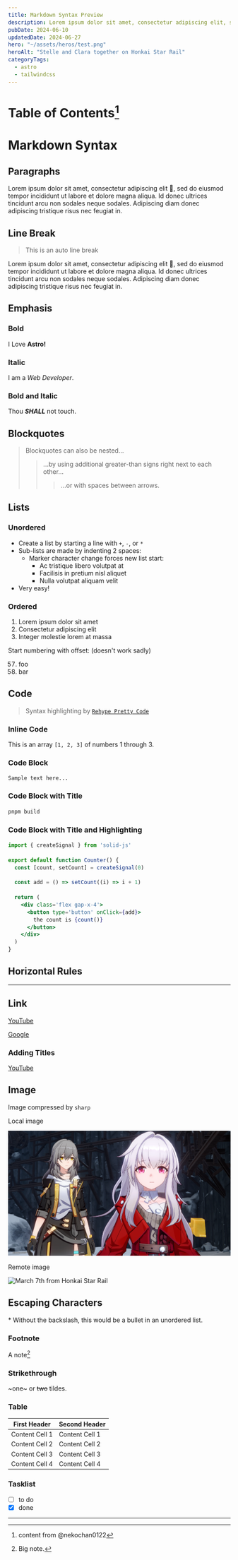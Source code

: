 ```yaml
---
title: Markdown Syntax Preview
description: Lorem ipsum dolor sit amet, consectetur adipiscing elit, sed do eiusmod tempor incididunt ut labore et dolore magna aliqua.
pubDate: 2024-06-10
updatedDate: 2024-06-27
hero: "~/assets/heros/test.png"
heroAlt: "Stelle and Clara together on Honkai Star Rail"
categoryTags:
  - astro
  - tailwindcss
---
```


# Table of Contents[^1]

[^1]: content from @nekochan0122

# Markdown Syntax

## Paragraphs

Lorem ipsum dolor sit amet, consectetur adipiscing elit 🤣, sed do eiusmod tempor incididunt ut labore et dolore magna aliqua. Id donec ultrices tincidunt arcu non sodales neque sodales. Adipiscing diam donec adipiscing tristique risus nec feugiat in.

## Line Break

> This is an auto line break

Lorem ipsum dolor sit amet,
consectetur adipiscing elit 🤣,
sed do eiusmod tempor incididunt ut labore et dolore magna aliqua.
Id donec ultrices tincidunt arcu non sodales neque sodales.
Adipiscing diam donec adipiscing tristique risus nec feugiat in.

## Emphasis

### Bold

I Love **Astro!**

### Italic

I am a _Web Developer_.

### Bold and Italic

Thou **_SHALL_** not touch.

## Blockquotes

> Blockquotes can also be nested...
>
> > ...by using additional greater-than signs right next to each other...
> >
> > > ...or with spaces between arrows.

## Lists

### Unordered

- Create a list by starting a line with `+`, `-`, or `*`
- Sub-lists are made by indenting 2 spaces:
  - Marker character change forces new list start:
    - Ac tristique libero volutpat at
    - Facilisis in pretium nisl aliquet
    - Nulla volutpat aliquam velit
- Very easy!

### Ordered

1. Lorem ipsum dolor sit amet
2. Consectetur adipiscing elit
3. Integer molestie lorem at massa

Start numbering with offset: (doesn't work sadly)

57. foo
1. bar

## Code

> Syntax highlighting by [`Rehype Pretty Code`](https://rehype-pretty-code.netlify.app/ "Rehype Pretty Code's documentation")

### Inline Code

This is an array `[1, 2, 3]` of numbers 1 through 3.

### Code Block

```
Sample text here...
```

### Code Block with Title

```bash title="Terminal"
pnpm build
```

### Code Block with Title and Highlighting

```jsx title="Counter.tsx" showLineNumbers {4}
import { createSignal } from 'solid-js'

export default function Counter() {
  const [count, setCount] = createSignal(0)

  const add = () => setCount((i) => i + 1)

  return (
    <div class='flex gap-x-4'>
      <button type='button' onClick={add}>
        the count is {count()}
      </button>
    </div>
  )
}
```

## Horizontal Rules

---

## Link

[YouTube](https://youtube.com)

[Google]

[google]: https://google.com

### Adding Titles

[YouTube](https://youtube.com 'Go to YouTube')

## Image

Image compressed by `sharp`

Local image

![Stelle and Clara together on Honkai Star Rail](../../assets/heros/test.png)

Remote image

![March 7th from Honkai Star Rail](https://www.pockettactics.com/wp-content/sites/pockettactics/2024/01/honkai-star-rail-march-7th.jpg)

## Escaping Characters

\* Without the backslash, this would be a bullet in an unordered list.

### Footnote

A note[^2]

[^2]: Big note.

### Strikethrough

~one~ or ~~two~~ tildes.

### Table

| First Header   | Second Header  |
| -------------- | -------------- |
| Content Cell 1 | Content Cell 1 |
| Content Cell 2 | Content Cell 2 |
| Content Cell 3 | Content Cell 3 |
| Content Cell 4 | Content Cell 4 |

### Tasklist

- [ ] to do
- [x] done
---
